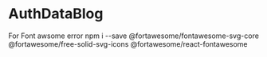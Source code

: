 # AuthDataBlog

For Font awsome error
npm i --save @fortawesome/fontawesome-svg-core @fortawesome/free-solid-svg-icons @fortawesome/react-fontawesome
